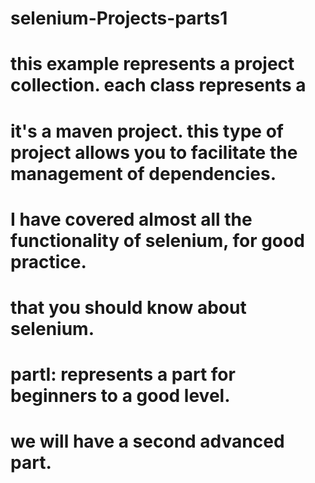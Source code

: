 # selenium-Projects-parts1

# this example represents a project collection. each class represents a

# it's a maven project. this type of project allows you to facilitate the management of dependencies.


# I have covered almost all the functionality of selenium, for good practice.

# that you should know about selenium.

# partI: represents a part for beginners to a good level.

# we will have a second advanced part.
